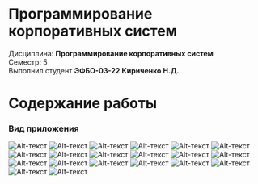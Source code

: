 # Программирование корпоративных систем
Дисциплина: **Программирование корпоративных систем** <br>
Семестр: 5 <br>
Выполнил студент **ЭФБО-03-22 Кириченко Н.Д.** <br>

# Содержание работы
### Вид приложения <br>
![Alt-текст](/images/PKS5_6_1.png "СКРИНШОТ")
![Alt-текст](/images/PKS5_6_2.png "СКРИНШОТ")
![Alt-текст](/images/PKS5_6_3.png "СКРИНШОТ")
![Alt-текст](/images/PKS5_6_4.png "СКРИНШОТ")
![Alt-текст](/images/PKS5_6_5.png "СКРИНШОТ")
![Alt-текст](/images/PKS5_6_6.png "СКРИНШОТ")
![Alt-текст](/images/PKS5_6_7.png "СКРИНШОТ")
![Alt-текст](/images/PKS5_6_8.png "СКРИНШОТ")
![Alt-текст](/images/PKS5_6_9.png "СКРИНШОТ")
![Alt-текст](/images/PKS5_6_10.png "СКРИНШОТ")
![Alt-текст](/images/PKS5_6_11.png "СКРИНШОТ")
![Alt-текст](/images/PKS5_6_12.png "СКРИНШОТ")
![Alt-текст](/images/PKS5_6_13.png "СКРИНШОТ")
![Alt-текст](/images/PKS5_6_14.png "СКРИНШОТ")
![Alt-текст](/images/PKS5_6_15.png "СКРИНШОТ")
![Alt-текст](/images/PKS5_6_16.png "СКРИНШОТ")
![Alt-текст](/images/PKS5_6_17.png "СКРИНШОТ")
![Alt-текст](/images/PKS5_6_18.png "СКРИНШОТ")
![Alt-текст](/images/PKS5_6_19.png "СКРИНШОТ")
![Alt-текст](/images/PKS5_6_20.png "СКРИНШОТ")